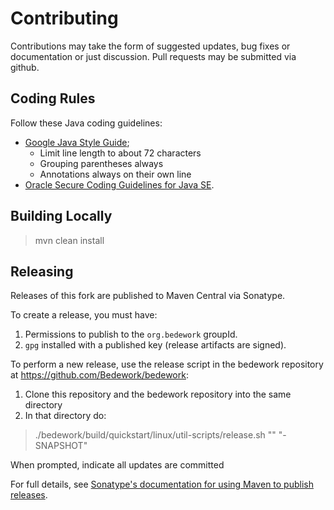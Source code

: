 # Contributing
Contributions may take the form of suggested updates, bug fixes or documentation or just discussion. Pull requests may be submitted via github.

## Coding Rules
Follow these Java coding guidelines:
* [Google Java Style Guide](https://google.github.io/styleguide/javaguide.html);
  * Limit line length to about 72 characters
  * Grouping parentheses always
  * Annotations always on their own line
* [Oracle Secure Coding Guidelines for Java SE](http://www.oracle.com/technetwork/java/seccodeguide-139067.html).

## Building Locally

> mvn clean install

## Releasing

Releases of this fork are published to Maven Central via Sonatype.

To create a release, you must have:

1. Permissions to publish to the `org.bedework` groupId.
2. `gpg` installed with a published key (release artifacts are signed).

To perform a new release, use the release script in the bedework repository at https://github.com/Bedework/bedework:

1. Clone this repository and the bedework repository into the same directory
2. In that directory do:

> ./bedework/build/quickstart/linux/util-scripts/release.sh <module-name> "<release-version>" "<new-version>-SNAPSHOT"

When prompted, indicate all updates are committed

For full details, see [Sonatype's documentation for using Maven to publish releases](http://central.sonatype.org/pages/apache-maven.html).
